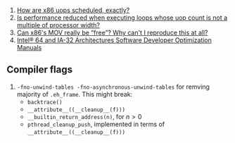  1. [How are x86 uops scheduled, exactly?][3]
 2. [Is performance reduced when executing loops whose uop count is not a multiple of processor width?][1]
 3. [Can x86's MOV really be “free”? Why can't I reproduce this at all?][2]
 4. [Intel® 64 and IA-32 Architectures Software Developer Optimization Manuals][4]
 
## Compiler flags

 1. `-fno-unwind-tables -fno-asynchronous-unwind-tables` for remving majority of `.eh_frame`.
     This might break:
      - `backtrace()`
      - `__attribute__((__cleanup__(f)))`
      - `__builtin_return_address(n)`, for $n > 0$
      - `pthread_cleanup_push`, implemented in terms of `__attribute__((__cleanup__(f)))`


[1]: https://stackoverflow.com/questions/39311872/is-performance-reduced-when-executing-loops-whose-uop-count-is-not-a-multiple-of
[2]: https://stackoverflow.com/questions/44169342/can-x86s-mov-really-be-free-why-cant-i-reproduce-this-at-all/44193770#44193770
[3]: https://stackoverflow.com/questions/40681331/how-are-x86-uops-scheduled-exactly
[4]: https://software.intel.com/content/www/us/en/develop/articles/intel-sdm.html#optimization
